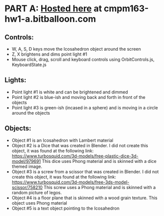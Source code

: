 # PART A: [Hosted here](cmpm163-hw1-a.bitballoon.com) at cmpm163-hw1-a.bitballoon.com
  ## Controls:
  * W, A, S, D keys move the Icosahedron object around the screen
  * Z, X brightens and dims point light #1
  * Mouse click, drag, scroll and keyboard controls using OrbitControls.js, KeyboardState.js
    
  ## Lights:
  * Point light #1 is white and can be brightened and dimmed
  * Point light #2 is blue-ish and moving back and forth in front of the objects
  * Point light #3 is green-ish (incased in a sphere) and is moving in a circle around the objects
   
  ## Objects:
  * Object #1 is an Icosahedron with Lambert material
  * Object #2 is a Dice that was created in Blender. I did not create this object, it was found at the following link:
        https://www.turbosquid.com/3d-models/free-plastic-dice-3d-model/979691
           This dice uses Phong material and is skinned with a dice themed image.
  * Object #3 is a screw from a scissor that was created in Blender. I did not create this object, it was found at the following link:
        https://www.turbosquid.com/3d-models/free-3ds-model-scissor/758210
           This screw uses a Phong material and is skinned with a random picture of legos.
  * Object #4 is a floor plane that is skinned with a wood grain texture. This object uses Phong material
  * Object #5 is a text object pointing to the Icosahedron
